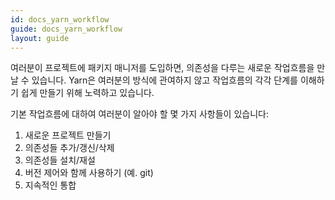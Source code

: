 ```yaml
---
id: docs_yarn_workflow
guide: docs_yarn_workflow
layout: guide
---
```


여러분이 프로젝트에 패키지 매니저를 도입하면, 의존성을 다루는 새로운 작업흐름을 만날 수 있습니다.
Yarn은 여러분의 방식에 관여하지 않고 작업흐름의 각각 단계를 이해하기 쉽게 만들기 위해 노력하고 있습니다.

기본 작업흐름에 대하여 여러분이 알아야 할 몇 가지 사항들이 있습니다:

  1. 새로운 프로젝트 만들기
  2. 의존성들 추가/갱신/삭제
  3. 의존성들 설치/재설
  4. 버전 제어와 함께 사용하기 (예. git)
  5. 지속적인 통합
